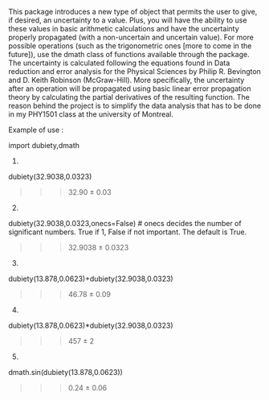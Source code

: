 This package introduces a new type of object that permits the user to give, if desired, an uncertainty to a value. Plus, 
you will have the ability to use these values in basic arithmetic calculations and have the uncertainty properly propagated 
(with a non-uncertain and uncertain value). For more possible operations (such as the trigonometric ones [more to come in 
the future]), use the dmath class of functions available through the package. The uncertainty is calculated following the 
equations found in Data reduction and error analysis for the Physical Sciences by Philip R. Bevington and D. Keith Robinson 
(McGraw-Hill). More specifically, the uncertainty after an operation will be propagated using basic linear error propagation 
theory by calculating the partial derivatives of the resulting function. The reason behind the project is to simplify the data analysis that has to be
done in my PHY1501 class at the university of Montreal.

Example of use :

import dubiety,dmath

1)
dubiety(32.9038,0.0323)
>>> 32.90 ± 0.03

2)
dubiety(32.9038,0.0323,onecs=False) # onecs decides the number of significant numbers. True if 1, False if not important. The default is True.
>>> 32.9038 ± 0.0323

3)
dubiety(13.878,0.0623)+dubiety(32.9038,0.0323)
>>> 46.78 ± 0.09

4)
dubiety(13.878,0.0623)*dubiety(32.9038,0.0323)
>>> 457 ± 2 

5)
dmath.sin(dubiety(13.878,0.0623))
>>> 0.24 ± 0.06
